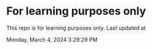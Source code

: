 # For learning purposes only
This repo is for learning purposes only.
Last updated at

Monday, March 4, 2024 3:29:29 PM

